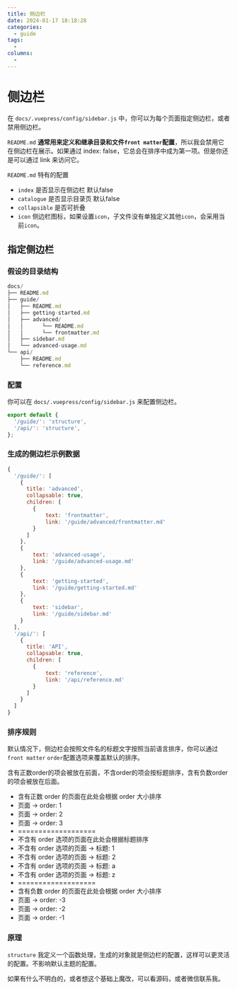 ```yaml
---
title: 侧边栏
date: 2024-01-17 18:18:28
categories:
  - guide
tags:
  - 
columns:
  - 
---
```

# 侧边栏

在 `docs/.vuepress/config/sidebar.js` 中，你可以为每个页面指定侧边栏，或者禁用侧边栏。

`README.md` **通常用来定义和继承目录和文件`front matter`配置**，所以我会禁用它在侧边栏在展示。如果通过 index: false，它总会在排序中成为第一项。但是你还是可以通过 link 来访问它。


`README.md` 特有的配置
- `index` 是否显示在侧边栏 默认false
- `catalogue` 是否显示目录页 默认false
- `collapsible` 是否可折叠
- `icon` 侧边栏图标，如果设置`icon`，子文件没有单独定义其他`icon`，会采用当前`icon`。


## 指定侧边栏

### 假设的目录结构

```js
docs/
├── README.md
├── guide/
│   ├── README.md
│   ├── getting-started.md
│   ├── advanced/
│   │      └── README.md
│   │      └── frontmatter.md
│   ├── sidebar.md
│   └── advanced-usage.md
└── api/
    ├── README.md
    └── reference.md
````

### 配置

你可以在 `docs/.vuepress/config/sidebar.js` 来配置侧边栏。

```js
export default {
  '/guide/': 'structure',
  '/api/': 'structure',
};
```

### 生成的侧边栏示例数据

```js
{
  '/guide/': [
    {
      title: 'advanced',
      collapsable: true,
      children: [
        {
            text: 'frontmatter',
            link: '/guide/advanced/frontmatter.md'
        }
      ]
    },
    {
        text: 'advanced-usage',
        link: '/guide/advanced-usage.md'
    },
    {
        text: 'getting-started',
        link: '/guide/getting-started.md'
    },
    {
        text: 'sidebar',
        link: '/guide/sidebar.md'
    }
  ],
  '/api/': [
    {
      title: 'API',
      collapsable: true,
      children: [
        {
            text: 'reference',
            link: '/api/reference.md'
        }
      ]
    }
  ]
}
```

### 排序规则

默认情况下，侧边栏会按照文件名的标题文字按照当前语言排序，你可以通过 `front matter` `order`配置选项来覆盖默认的排序。

含有正数order的项会被放在前面，不含order的项会按标题排序，含有负数order的项会被放在后面。


- 含有正数 order 的页面在此处会根据 order 大小排序
- 页面 -> order: 1
- 页面 -> order: 2
- 页面 -> order: 3
- ===================
- 不含有 order 选项的页面在此处会根据标题排序
- 不含有 order 选项的页面 -> 标题: 1
- 不含有 order 选项的页面 -> 标题: 2
- 不含有 order 选项的页面 -> 标题: a
- 不含有 order 选项的页面 -> 标题: z
- ===================
- 含有负数 order 的页面在此处会根据 order 大小排序
- 页面 -> order: -3
- 页面 -> order: -2
- 页面 -> order: -1


### 原理

`structure` 我定义一个函数处理，生成的对象就是侧边栏的配置，这样可以更灵活的配置。不影响默认主题的配置。

如果有什么不明白的，或者想这个基础上魔改，可以看源码，或者微信联系我。
